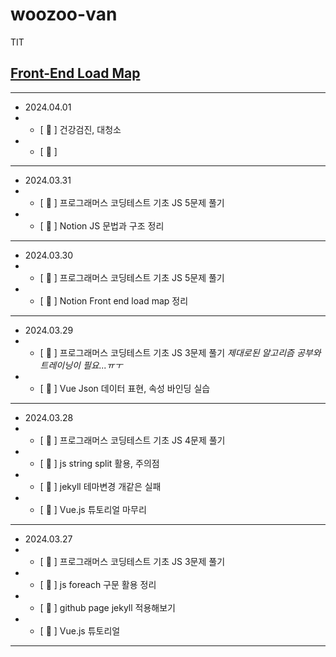 # woozoo-van

TIT

## [Front-End Load Map](https://www.notion.so/Van-Woozoo-b653cb37e2a94f34a47ec8bef0ae35db?pvs=4)

---

- 2024.04.01
- - [ :blue_heart: ] 건강검진, 대청소
- - [ :blue_heart: ] 

---

- 2024.03.31
- - [ :blue_heart: ] 프로그래머스 코딩테스트 기초 JS 5문제 풀기
- - [ :blue_heart: ] Notion JS 문법과 구조 정리

---

- 2024.03.30
- - [ :blue_heart: ] 프로그래머스 코딩테스트 기초 JS 5문제 풀기
- - [ :blue_heart: ] Notion Front end load map 정리

---

- 2024.03.29
- - [ :blue_heart: ] 프로그래머스 코딩테스트 기초 JS 3문제 풀기
*제대로된 알고리즘 공부와 트레이닝이 필요...ㅠㅜ*
- - [ :blue_heart: ] Vue Json 데이터 표현, 속성 바인딩 실습

---

- 2024.03.28
- - [ :blue_heart: ] 프로그래머스 코딩테스트 기초 JS 4문제 풀기
- - [ :blue_heart: ] js string split 활용, 주의점
- - [ :blue_heart: ] jekyll 테마변경 개같은 실패
- - [ :blue_heart: ] Vue.js 튜토리얼 마무리

---

- 2024.03.27
- - [ :blue_heart: ] 프로그래머스 코딩테스트 기초 JS 3문제 풀기
- - [ :blue_heart: ] js foreach 구문 활용 정리
- - [ :blue_heart: ] github page jekyll 적용해보기
- - [ :blue_heart: ] Vue.js 튜토리얼

---
